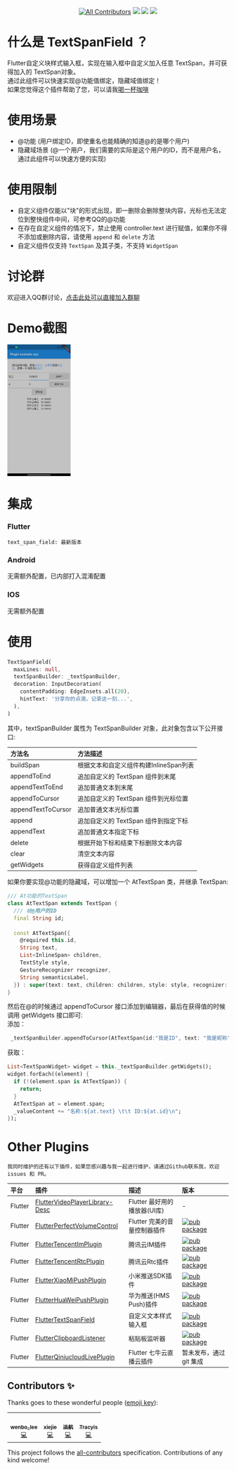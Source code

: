 

<div align="center">

[![All Contributors](https://img.shields.io/badge/all_contributors-4-orange.svg?style=flat-square)](#contributors-)
[![](https://img.shields.io/pub/v/text_span_field.svg)](https://pub.dartlang.org/packages/text_span_field)
[![](https://img.shields.io/github/license/JiangJuHong/FlutterTencentImPlugin)](https://www.apache.org/licenses/LICENSE-2.0)
[![](https://img.shields.io/badge/qq群-850923396-1)](https://jq.qq.com/?_wv=1027&k=QxCWMlUf)

</div>

# 什么是 TextSpanField ？

Flutter自定义块样式输入框，实现在输入框中自定义加入任意 TextSpan，并可获得加入的
TextSpan对象。  
通过此组件可以快速实现@功能值绑定，隐藏域值绑定！  
如果您觉得这个插件帮助了您，可以请我[喝一杯咖啡](https://www.yuque.com/jiangjuhong/default/aso8g5)

# 使用场景

* @功能 (用户绑定ID，即使重名也能精确的知道@的是哪个用户)
* 隐藏域场景
  (@一个用户，我们需要的实际是这个用户的ID，而不是用户名，通过此组件可以快速方便的实现)

# 使用限制

* 自定义组件仅能以"块"的形式出现，即一删除会删除整块内容，光标也无法定位到整快组件中间，可参考QQ的@功能
* 在存在自定义组件的情况下，禁止使用 controller.text
  进行赋值，如果你不得不添加或删除内容，请使用 `append` 和 `delete` 方法
* 自定义组件仅支持 `TextSpan` 及其子类，不支持 `WidgetSpan`

# 讨论群

欢迎进入QQ群讨论，[点击此处可以直接加入群聊](https://jq.qq.com/?_wv=1027&k=QxCWMlUf)

# Demo截图

<img src="https://raw.githubusercontent.com/JiangJuHong/access-images/master/FlutterTextSpanField/WechatIMG160.jpeg" height="300em" style="max-width:100%;display: inline-block;"/>

# 集成

### Flutter

```
text_span_field: 最新版本
```

### Android

无需额外配置，已内部打入混淆配置

### IOS

无需额外配置

# 使用

```dart
TextSpanField(
  maxLines: null,
  textSpanBuilder: _textSpanBuilder,
  decoration: InputDecoration(
    contentPadding: EdgeInsets.all(20),
    hintText: '分享你的点滴，记录这一刻...',
  ),
)
```

其中，textSpanBuilder 属性为 TextSpanBuilder 对象，此对象包含以下公开接口:

| 方法名              | 方法描述                            |
|:-------------------|:-----------------------------------|
| buildSpan          | 根据文本和自定义组件构建InlineSpan列表 |
| appendToEnd        | 追加自定义的 TextSpan 组件到末尾      |
| appendTextToEnd    | 追加普通文本到末尾                    |
| appendToCursor     | 追加自定义的 TextSpan 组件到光标位置   |
| appendTextToCursor | 追加普通文本光标位置                  |
| append             | 追加自定义的 TextSpan 组件到指定下标   |
| appendText         | 追加普通文本指定下标                  |
| delete             | 根据开始下标和结束下标删除文本内容      |
| clear              | 清空文本内容                         |
| getWidgets         | 获得自定义组件列表                    |

如果你要实现@功能的隐藏域，可以增加一个 AtTextSpan 类，并继承 TextSpan:

````dart
/// At功能的TextSpan
class AtTextSpan extends TextSpan {
  /// 被@用户的ID
  final String id;

  const AtTextSpan({
    @required this.id,
    String text,
    List<InlineSpan> children,
    TextStyle style,
    GestureRecognizer recognizer,
    String semanticsLabel,
  }) : super(text: text, children: children, style: style, recognizer: recognizer, semanticsLabel: semanticsLabel);
}
````

然后在@的时候通过 appendToCursor 接口添加到编辑器，最后在获得值的时候调用
getWidgets 接口即可:  
添加：

````dart
 _textSpanBuilder.appendToCursor(AtTextSpan(id:"我是ID", text: "我是昵称", style: TextStyle(color: Color(0xFF5BA2FF))));
````

获取：

````dart
List<TextSpanWidget> widget = this._textSpanBuilder.getWidgets();
widget.forEach((element) {
  if (!(element.span is AtTextSpan)) {
    return;
  }
  AtTextSpan at = element.span;
  _valueContent += "名称:${at.text} \t\t ID:${at.id}\n";
});
````

# Other Plugins

````
我同时维护的还有以下插件，如果您感兴趣与我一起进行维护，请通过Github联系我，欢迎 issues 和 PR。
````

| 平台     | 插件                                                                                      | 描述                      | 版本                                                                                                                                 |
|:--------|:------------------------------------------------------------------------------------------|:-------------------------|:------------------------------------------------------------------------------------------------------------------------------------|
| Flutter | [FlutterVideoPlayerLibrary-Desc](https://github.com/JiangJuHong/FlutterVideoPlayerLibrary-Desc) | Flutter 最好用的播放器(UI库) | - |
| Flutter | [FlutterPerfectVolumeControl](https://github.com/JiangJuHong/FlutterPerfectVolumeControl) | Flutter 完美的音量控制器插件 | [![pub package](https://img.shields.io/pub/v/perfect_volume_control.svg)](https://pub.dartlang.org/packages/perfect_volume_control) |
| Flutter | [FlutterTencentImPlugin](https://github.com/JiangJuHong/FlutterTencentImPlugin)           | 腾讯云IM插件               | [![pub package](https://img.shields.io/pub/v/tencent_im_plugin.svg)](https://pub.dartlang.org/packages/tencent_im_plugin)           |
| Flutter | [FlutterTencentRtcPlugin](https://github.com/JiangJuHong/FlutterTencentRtcPlugin)         | 腾讯云Rtc插件              | [![pub package](https://img.shields.io/pub/v/tencent_rtc_plugin.svg)](https://pub.dartlang.org/packages/tencent_rtc_plugin)         |
| Flutter | [FlutterXiaoMiPushPlugin](https://github.com/JiangJuHong/FlutterXiaoMiPushPlugin)         | 小米推送SDK插件            | [![pub package](https://img.shields.io/pub/v/xiao_mi_push_plugin.svg)](https://pub.dartlang.org/packages/xiao_mi_push_plugin)       |
| Flutter | [FlutterHuaWeiPushPlugin](https://github.com/JiangJuHong/FlutterHuaWeiPushPlugin)         | 华为推送(HMS Push)插件     | [![pub package](https://img.shields.io/pub/v/hua_wei_push_plugin.svg)](https://pub.dartlang.org/packages/hua_wei_push_plugin)       |
| Flutter | [FlutterTextSpanField](https://github.com/JiangJuHong/FlutterTextSpanField)               | 自定义文本样式输入框         | [![pub package](https://img.shields.io/pub/v/text_span_field.svg)](https://pub.dartlang.org/packages/text_span_field)               |
| Flutter | [FlutterClipboardListener](https://github.com/JiangJuHong/FlutterClipboardListener)       | 粘贴板监听器               | [![pub package](https://img.shields.io/pub/v/clipboard_listener.svg)](https://pub.dartlang.org/packages/clipboard_listener)         |
| Flutter | [FlutterQiniucloudLivePlugin](https://github.com/JiangJuHong/FlutterQiniucloudLivePlugin) | Flutter 七牛云直播云插件    | 暂未发布，通过 git 集成                       
## Contributors ✨

Thanks goes to these wonderful people
([emoji key](https://allcontributors.org/docs/en/emoji-key)):

<!-- ALL-CONTRIBUTORS-LIST:START - Do not remove or modify this section -->
<!-- prettier-ignore-start -->
<!-- markdownlint-disable -->
<table>
  <tr>
    <td align="center"><a href="https://github.com/wenboLee"><img src="https://avatars.githubusercontent.com/u/16222902?v=4?s=100" width="100px;" alt=""/><br /><sub><b>wenbo_lee</b></sub></a><br /><a href="https://github.com/JiangJuHong/FlutterTextSpanField/commits?author=wenboLee" title="Code">💻</a></td>
    <td align="center"><a href="https://github.com/ConanXie"><img src="https://avatars.githubusercontent.com/u/10040846?v=4?s=100" width="100px;" alt=""/><br /><sub><b>xiejie</b></sub></a><br /><a href="https://github.com/JiangJuHong/FlutterTextSpanField/commits?author=ConanXie" title="Code">💻</a></td>
    <td align="center"><a href="https://github.com/cherrybiu"><img src="https://avatars.githubusercontent.com/u/26567876?v=4?s=100" width="100px;" alt=""/><br /><sub><b>淡航</b></sub></a><br /><a href="https://github.com/JiangJuHong/FlutterTextSpanField/commits?author=cherrybiu" title="Code">💻</a></td>
    <td align="center"><a href="https://github.com/tracyis"><img src="https://avatars.githubusercontent.com/u/20700876?v=4?s=100" width="100px;" alt=""/><br /><sub><b>Tracyis</b></sub></a><br /><a href="https://github.com/JiangJuHong/FlutterTextSpanField/commits?author=tracyis" title="Code">💻</a></td>
  </tr>
</table>

<!-- markdownlint-restore -->
<!-- prettier-ignore-end -->

<!-- ALL-CONTRIBUTORS-LIST:END -->

This project follows the
[all-contributors](https://github.com/all-contributors/all-contributors)
specification. Contributions of any kind welcome!
